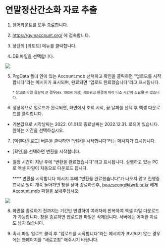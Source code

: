 # 연말정산간소화 자료 추출

1. 엠어카운트를 모두 종료합니다.

2. https://gymaccount.org/ 에 접속합니다.

3. 상단의 [리포트] 메뉴를 클릭합니다.

4. DB 파일을 선택합니다. 

**![](https://lh4.googleusercontent.com/2BMMFE3f1akymcYgBSqosiaYFTkDrcadWWSXuqZwRp0KZVpf2DMmRzzYhjeUderrSsuO9obWoa2U2-q7YxkflTjdLKZ49PNmhFsZsJghrchg5yduc3Mb2SlhfdvUnwWEvkslUEddyhjSePcUWxpBU8TQepp38WHMDm4Cmdkk5LafSgj4or7ntsdyWkypNQ)**

5. PrgData 폴더 안에 있는 Account.mdb 선택하고 확인을 클릭하면 “업로드를 시작합니다”라는 메시지가 표시되며, 완료되면 “업로드 완료했습니다”라고 표시됩니다.

    <sub>* 참고로 파일 용량이 큰 경우(ex. 100M 이상) 네트워크 환경에 따라 다소 시간이 소요될 수 있습니다.</sub>

6. 정상적으로 업로드가 완료되면, 화면에서 조회 시작, 끝 날짜를 선택 후 엑셀 다운로드를 클릭합니다.

- 기본값으로 시작날짜는 2022. 01.01로 종료날짜는 2022.12.31. 로되어 있습니다. 원하는 기간을 선택하십시오.

7. [엑셀다운로드] 버튼을 클릭하면 “변환을 시작합니다”라는 메시지가 표시됩니다. 

- [확인]을 선택하면 변환을 시작합니다. 

- 일정 시간이 지난 후에 “변환을 완료했습니다”라고 표시됩니다. 실행하고 있는 PC로 엑셀 파일이 자동으로 다운로드 됩니다. 

    **** 변환을 시작합니다 메시지 후에 “변환을 완료했습니다”가 나오지 않고 진행중 표시로 원이 계속 돌아가면 창을 닫아 종료하신후, boazseong@twrk.or.kr 에게 Account.mdb 파일을 보내주십시오.

**![](https://lh3.googleusercontent.com/cIxJ_Olf5HXMqOxwEV2XTtx5A736WQrizSr-E3VNsfbQTaP7AB1rvek9p1KGt_IiW3xuN9NPYAwZi9Y7nHTj26ceRmNevhuYeyepkx0gfhx7oBgtU1POlpks_CdSA-ax3s2miR7bLCaBSBj4vkRtadM392Nx62p2nJP1Vi9Mz3BqTdZT2lTwM68Qo92qoQ)**


8. 화면을 종료하기 전까지는 기간만 변경하여 여러차례 반복하여 엑셀 파일 다운로드가 가능합니다. 창을 종료하면 업로드한 파일은 삭제됩니다. 서버에는 어떠한 자료도 남지 않습니다.

9. 혹시 파일 업로드 클릭 후 “업로드를 시작합니다”라는 메시지가 표시되지 않는 경우에는 웹페이지를 “새로고침” 해주시기 바랍니다.
